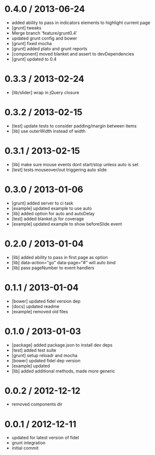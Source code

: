 
0.4.0 / 2013-06-24 
==================

  * added ability to pass in indicators elements to highlight current page
  * [grunt] tweaks
  * Merge branch 'feature/grunt0.4'
  * updated grunt config and bower
  * [grunt] fixed mocha
  * [grunt] added plato and grunt reports
  * [component] moved blanket and assert to devDependencies
  * [grunt] updated to 0.4

0.3.3 / 2013-02-24 
==================

  * [lib/slider] wrap in jQuery closure

0.3.2 / 2013-02-15 
==================

  * [test] update tests to consider padding/margin between items
  * [lib] use outerWidth instead of width

0.3.1 / 2013-02-15 
==================

  * [lib] make sure mouse events dont start/stop unless auto is set
  * [test] tests mouseover/out triggering auto slide

0.3.0 / 2013-01-06 
==================

  * [grunt] added server to ci task
  * [example] updated example to use auto
  * [lib] added option for auto and autoDelay
  * [test] added blanket.js for coverage
  * [example] updated example to show beforeSlide event

0.2.0 / 2013-01-04 
==================

  * [lib] added ability to pass in first page as option
  * [lib] data-action="go" data-page="#" will auto bind
  * [lib] pass pageNumber to event handlers

0.1.1 / 2013-01-04 
==================

  * [bower] updated fidel version dep
  * [docs] updated readme
  * [example] removed old files

0.1.0 / 2013-01-03 
==================

  * [package] added package.json to install dev deps
  * [test] added test suite
  * [grunt] setup reloadr and mocha
  * [bower] updated fidel dep version
  * [example] updated
  * [lib] added additional methods, made more generic

0.0.2 / 2012-12-12 
==================

  * removed components dir

0.0.1 / 2012-12-11 
==================

  * updated for latest version of fidel
  * grunt integration
  * initial commit
